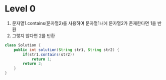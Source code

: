 # Level 0
1. 문자열1.contains(문자열2)를 사용하여 문자열1내에 문자열2가 존재한다면 1을 반환
2. 그렇지 않다면 2를 반환


```java
class Solution {
    public int solution(String str1, String str2) { 
        if(str1.contains(str2))
            return 1;
        return 2;
    }
}
```
